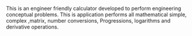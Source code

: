This is an engineer friendly calculator developed to perform engineering conceptual problems.
This is application performs all mathematical simple, complex ,matrix, number conversions, Progressions, logarithms and derivative operations. 

